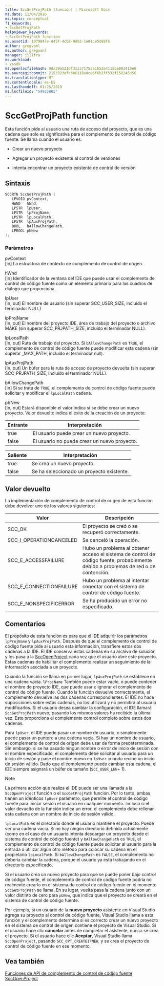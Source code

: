 ```yaml
---
title: SccGetProjPath (función) | Microsoft Docs
ms.date: 11/04/2016
ms.topic: conceptual
f1_keywords:
- SccGetProjPath
helpviewer_keywords:
- SccGetProjPath function
ms.assetid: 1079847e-d45f-4cb8-9d92-1e01ce5d08f6
author: gregvanl
ms.author: gregvanl
manager: jillfra
ms.workload:
- vssdk
ms.openlocfilehash: 9da39a5216f313371753a1b52e411aba093419e0
ms.sourcegitcommit: 2193323efc608118e0ce6f6b2ff532f158245d56
ms.translationtype: MT
ms.contentlocale: es-ES
ms.lasthandoff: 01/25/2019
ms.locfileid: "54935805"
---
```

# <a name="sccgetprojpath-function"></a>SccGetProjPath function
Esta función pide al usuario una ruta de acceso del proyecto, que es una cadena que solo es significativa para el complemento de control de código fuente. Se llama cuando el usuario es:  
  
-   Crear un nuevo proyecto  
  
-   Agregar un proyecto existente al control de versiones  
  
-   Intenta encontrar un proyecto existente de control de versión  
  
## <a name="syntax"></a>Sintaxis  
  
```cpp  
SCCRTN SccGetProjPath (  
   LPVOID pvContext,  
   HWND   hWnd,  
   LPSTR  lpUser,  
   LPSTR  lpProjName,  
   LPSTR  lpLocalPath,  
   LPSTR  lpAuxProjPath,  
   BOOL   bAllowChangePath,  
   LPBOOL pbNew  
);  
```  
  
### <a name="parameters"></a>Parámetros  
 pvContext  
 [in] La estructura de contexto de complemento de control de origen.  
  
 hWnd  
 [in] Identificador de la ventana del IDE que puede usar el complemento de control de código fuente como un elemento primario para los cuadros de diálogo que proporciona.  
  
 lpUser  
 [in, out] El nombre de usuario (sin superar SCC_USER_SIZE, incluido el terminador NULL)  
  
 lpProjName  
 [in, out] El nombre del proyecto IDE, área de trabajo del proyecto o archivo MAKE (sin superar SCC_PRJPATH_SIZE, incluido el terminador NULL).  
  
 lpLocalPath  
 [in, out] Ruta de trabajo del proyecto. Si `bAllowChangePath` es `TRUE`, el complemento de control de código fuente puede modificar esta cadena (sin superar _MAX_PATH, incluido el terminador null).  
  
 lpAuxProjPath  
 [in, out] Un búfer para la ruta de acceso de proyecto devuelta (sin superar SCC_PRJPATH_SIZE, incluido el terminador NULL).  
  
 bAllowChangePath  
 [in] Si se trata de `TRUE`, el complemento de control de código fuente puede solicitar y modificar el `lpLocalPath` cadena.  
  
 pbNew  
 [in, out] Estará disponible el valor indica si se debe crear un nuevo proyecto. Valor devuelto indica el éxito de la creación de un proyecto:  
  
|Entrante|Interpretación|  
|--------------|--------------------|  
|true|El usuario puede crear un nuevo proyecto.|  
|false|El usuario no puede crear un nuevo proyecto.|  
  
|Saliente|Interpretación|  
|--------------|--------------------|  
|true|Se crea un nuevo proyecto.|  
|false|Se ha seleccionado un proyecto existente.|  
  
## <a name="return-value"></a>Valor devuelto  
 La implementación de complemento de control de origen de esta función debe devolver uno de los valores siguientes:  
  
|Valor|Descripción|  
|-----------|-----------------|  
|SCC_OK|El proyecto se creó o se recuperó correctamente.|  
|SCC_I_OPERATIONCANCELED|Se canceló la operación.|  
|SCC_E_ACCESSFAILURE|Hubo un problema al obtener acceso el sistema de control de código fuente, probablemente debido a problemas de red o de contención.|  
|SCC_E_CONNECTIONFAILURE|Hubo un problema al intentar conectar con el sistema de control de código fuente.|  
|SCC_E_NONSPECIFICERROR|Se ha producido un error no especificado.|  
  
## <a name="remarks"></a>Comentarios  
 El propósito de esta función es para que el IDE adquirir los parámetros `lpProjName` y `lpAuxProjPath`. Después de que el complemento de control de código fuente pide al usuario esta información, transfiere estos dos cadenas a la IDE. El IDE conserva estas cadenas en su archivo de solución y los pasa a la [SccOpenProject](../extensibility/sccopenproject-function.md) cada vez que el usuario abre este proyecto. Estas cadenas de habilitar el complemento realizar un seguimiento de la información asociada a un proyecto.  
  
 Cuando la función se llama en primer lugar, `lpAuxProjPath` se establece en una cadena vacía. `lProjName` También puede estar vacío, o puede contener el nombre de proyecto IDE, que puede usar o ignorar el complemento de control de código fuente. Cuando la función devuelve correctamente, el complemento devuelve las dos cadenas correspondientes. El IDE no hace suposiciones sobre estas cadenas, no los utilizará y no permitirá al usuario modificarlos. Si el usuario desea cambiar la configuración, el IDE llamará `SccGetProjPath` nuevo, pasando los mismos valores ha recibido la última vez. Esto proporciona el complemento control completo sobre estos dos cadenas.  
  
 Para `lpUser`, el IDE puede pasar un nombre de usuario, o simplemente puede pasar un puntero a una cadena vacía. Si hay un nombre de usuario, el complemento de control de origen debe usar de forma predeterminada. Sin embargo, si se ha pasado ningún nombre o error de inicio de sesión con el nombre especificado, el complemento debe solicitar al usuario para un inicio de sesión y pase el nombre nuevo en `lpUser` cuando recibe un inicio de sesión válido. Dado que el complemento puede cambiar esta cadena, el IDE siempre asignará un búfer de tamaño (`SCC_USER_LEN`+ 1).  
  
> [!NOTE]
>  La primera acción que realiza el IDE puede ser una llamada a la `SccOpenProject` función o el `SccGetProjPath` función. Por lo tanto, ambas tienen un idénticos `lpUser` parámetro, que permite el control de código fuente para iniciar sesión el usuario en cualquier momento. Incluso si el valor devuelto de la función indica un error, el complemento debe rellenar esta cadena con un nombre de inicio de sesión válido.  
  
 `lpLocalPath` es el directorio donde el usuario mantiene el proyecto. Puede ser una cadena vacía. Si no hay ningún directorio definida actualmente (como en el caso de un usuario intenta descargar un proyecto desde el sistema de control de código fuente) y `bAllowChangePath` es `TRUE`, el complemento de control de código fuente puede solicitar al usuario para la entrada o utilizar algún otro método para colocar su cadena en el propietario `lpLocalPath`. Si `bAllowChangePath` es `FALSE`, el complemento no debería cambiar la cadena, porque el usuario ya está trabajando en el directorio especificado.  
  
 Si el usuario crea un nuevo proyecto para que se puede poner bajo control de código fuente, el complemento de control de código fuente podría no realmente crearlo en el sistema de control de código fuente en el momento `SccGetProjPath` se llama. En su lugar, vuelta pasa la cadena junto con un valor distinto de cero para `pbNew`, que indica que el proyecto se creará en el sistema de control de código fuente.  
  
 Por ejemplo, si un usuario de la **nuevo proyecto** asistente en Visual Studio agrega su proyecto al control de código fuente, Visual Studio llama a esta función y el complemento determina si es correcto crear un nuevo proyecto en el sistema de control de origen contiene el proyecto de Visual Studio. Si el usuario hace clic **cancelar** antes de completar el asistente, nunca se crea el proyecto. Si el usuario hace clic **Aceptar**, Visual Studio llama `SccOpenProject`, pasando `SCC_OPT_CREATEIFNEW`, y se crea el proyecto de control de código fuente en ese momento.  
  
## <a name="see-also"></a>Vea también  
 [Funciones de API de complemento de control de código fuente](../extensibility/source-control-plug-in-api-functions.md)   
 [SccOpenProject](../extensibility/sccopenproject-function.md)